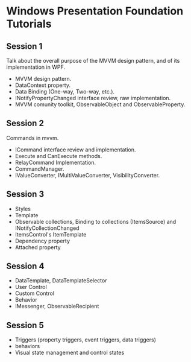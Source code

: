 # Windows Presentation Foundation Tutorials

## Session 1

Talk about the overall purpose of the MVVM design pattern, and of its implementation in WPF.

* MVVM design pattern.
* DataContext property.
* Data Binding (One-way, Two-way, etc.).
* INotifyPropertyChanged interface review, raw implementation.
* MVVM comunity toolkit, ObservableObject and ObservableProperty.

## Session 2

Commands in mvvm.

* ICommand interface review and implementation.
* Execute and CanExecute methods.
* RelayCommand Implementation.
* CommandManager.
* IValueConverter, IMultiValueConverter, VisibilityConverter.

## Session 3

* Styles
* Template
* Observable collections, Binding to collections (ItemsSource) and INotifyCollectionChanged
* ItemsControl's ItemTemplate
* Dependency property
* Attached property

## Session 4

* DataTemplate, DataTemplateSelector
* User Control
* Custom Control
* Behavior
* IMessenger, ObservableRecipient

## Session 5

* Triggers (property triggers, event triggers, data triggers)
* behaviors
* Visual state management and control states
